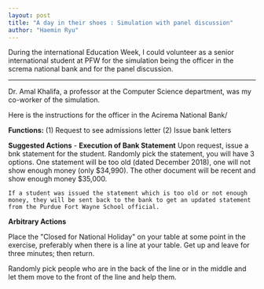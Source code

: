 ```yaml
---
layout: post
title: "A day in their shoes : Simulation with panel discussion"
author: "Haemin Ryu"
---
```


During the international Education Week, I could volunteer as a senior international student at PFW for the simulation being the officer in the screma national bank and for the panel discussion. 

_____________________

Dr. Amal Khalifa, a professor at the Computer Science department, was my co-worker of the simulation. 

Here is the instructions for the officer in the Acirema National Bank/ 

<b>Functions:</b>
  (1) Request to see admissions letter
  (2) Issue bank letters      
  
<b>Suggested Actions</b> 
    - <b>Execution of Bank Statement</b>
    Upon request, issue a bnk statement for the student. Randomly pick the statement, you will have 3 options. One statement will be too old (dated December 2018), one will not show enough money (only $34,990).
    The other document will be recent and show enough money $35,000. 
    
    If a student was issued the statement which is too old or not enough money, they will be sent back to the bank to get an updated statement from the Purdue Fort Wayne School official. 
    
<b>Arbitrary Actions</b>

Place the "Closed for National Holiday" on your table at some point in the exercise, preferably when there is a line at your table. 
Get up and leave for three minutes; then return. 

Randomly pick people who are in the back of the line or in the middle and let them move to the front of the line and help them. 


